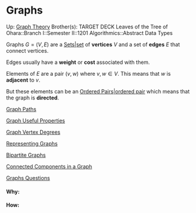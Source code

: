 # Graphs

Up: [Graph Theory](graph_theory)
Brother(s):
TARGET DECK
Leaves of the Tree of Ohara::Branch I::Semester II::1201 Algorithmics::Abstract Data Types

Graphs $G = (V, E)$ are a [Sets|set](sets|set) of **vertices** $V$ and a set of **edges** $E$ that connect vertices.

Edges usually have a **weight** or **cost** associated with them.

Elements of $E$ are a pair $(v, w)$ where $v, w \in V$. This means that $w$ is **adjacent** to $v$.

But these elements can be an [Ordered Pairs|ordered pair](ordered_pairs|ordered_pair) which means that the graph is **directed**.

[Graph Paths](graph_paths)

[Graph Useful Properties](graph_useful_properties)

[Graph Vertex Degrees](graph_vertex_degrees)

[Representing Graphs](representing_graphs)

[Bipartite Graphs](bipartite_graphs)

[Connected Components in a Graph](connected_components_in_a_graph)

[Graphs Questions](graphs_questions)




















#### Why:
#### How:









